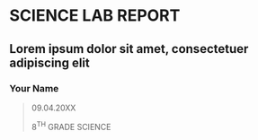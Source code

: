 # SCIENCE LAB REPORT
## Lorem ipsum dolor sit amet, consectetuer adipiscing elit

### Your Name

> 09.04.20XX
>
> 8<sup>TH</sup> GRADE SCIENCE


